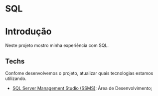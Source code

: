 # SQL

# Introdução

Neste projeto mostro minha experiência com SQL.

## Techs

Confome desenvolvemos o projeto, atualizar quais tecnologias estamos utilizando.

* [SQL Server Management Studio (SSMS)](https://learn.microsoft.com/pt-br/sql/ssms/download-sql-server-management-studio-ssms?view=sql-server-ver16): Área de Desenvolvimento;
